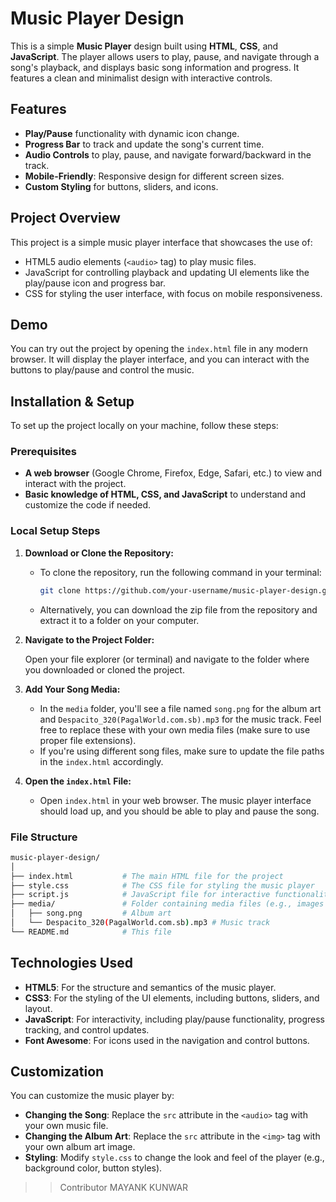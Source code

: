 # Music Player Design

This is a simple **Music Player** design built using **HTML**, **CSS**, and **JavaScript**. The player allows users to play, pause, and navigate through a song's playback, and displays basic song information and progress. It features a clean and minimalist design with interactive controls.

## Features

- **Play/Pause** functionality with dynamic icon change.
- **Progress Bar** to track and update the song's current time.
- **Audio Controls** to play, pause, and navigate forward/backward in the track.
- **Mobile-Friendly**: Responsive design for different screen sizes.
- **Custom Styling** for buttons, sliders, and icons.

## Project Overview

This project is a simple music player interface that showcases the use of:

- HTML5 audio elements (`<audio>` tag) to play music files.
- JavaScript for controlling playback and updating UI elements like the play/pause icon and progress bar.
- CSS for styling the user interface, with focus on mobile responsiveness.

## Demo

You can try out the project by opening the `index.html` file in any modern browser. It will display the player interface, and you can interact with the buttons to play/pause and control the music.

## Installation & Setup

To set up the project locally on your machine, follow these steps:

### Prerequisites

- **A web browser** (Google Chrome, Firefox, Edge, Safari, etc.) to view and interact with the project.
- **Basic knowledge of HTML, CSS, and JavaScript** to understand and customize the code if needed.

### Local Setup Steps

1. **Download or Clone the Repository:**

   - To clone the repository, run the following command in your terminal:
   
     ```bash
     git clone https://github.com/your-username/music-player-design.git
     ```

   - Alternatively, you can download the zip file from the repository and extract it to a folder on your computer.

2. **Navigate to the Project Folder:**
   
   Open your file explorer (or terminal) and navigate to the folder where you downloaded or cloned the project.

3. **Add Your Song Media:**

   - In the `media` folder, you'll see a file named `song.png` for the album art and `Despacito_320(PagalWorld.com.sb).mp3` for the music track. Feel free to replace these with your own media files (make sure to use proper file extensions).
   - If you're using different song files, make sure to update the file paths in the `index.html` accordingly.

4. **Open the `index.html` File:**

   - Open `index.html` in your web browser. The music player interface should load up, and you should be able to play and pause the song.

### File Structure

```bash
music-player-design/
│
├── index.html           # The main HTML file for the project
├── style.css            # The CSS file for styling the music player
├── script.js            # JavaScript file for interactive functionality (inlined in the HTML)
├── media/               # Folder containing media files (e.g., images and audio)
│   ├── song.png         # Album art
│   └── Despacito_320(PagalWorld.com.sb).mp3 # Music track
└── README.md            # This file
```

## Technologies Used

- **HTML5**: For the structure and semantics of the music player.
- **CSS3**: For the styling of the UI elements, including buttons, sliders, and layout.
- **JavaScript**: For interactivity, including play/pause functionality, progress tracking, and control updates.
- **Font Awesome**: For icons used in the navigation and control buttons.

## Customization

You can customize the music player by:

- **Changing the Song**: Replace the `src` attribute in the `<audio>` tag with your own music file.
- **Changing the Album Art**: Replace the `src` attribute in the `<img>` tag with your own album art image.
- **Styling**: Modify `style.css` to change the look and feel of the player (e.g., background color, button styles).

>>Contributor 
MAYANK KUNWAR

